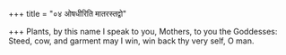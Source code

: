 +++
title = "०४ ओषधीरिति मातरस्तद्वो"

+++
Plants, by this name I speak to you, Mothers, to you the Goddesses:  
     Steed, cow, and garment may I win, win back thy very self, O man.